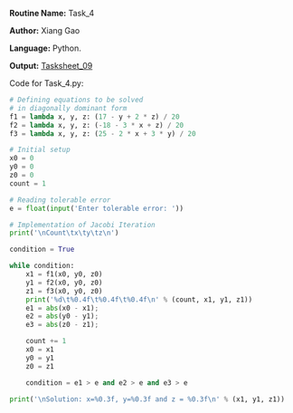 **Routine Name:** Task_4

**Author:** Xiang Gao 

**Language:** Python.

**Output:** [Tasksheet_09](https://github.com/GoByMark/math4610/blob/main/Homework_Tasks/Tasksheet_09/Tasksheet%2009.pdf)

Code for Task_4.py:  
```Python
# Defining equations to be solved
# in diagonally dominant form
f1 = lambda x, y, z: (17 - y + 2 * z) / 20
f2 = lambda x, y, z: (-18 - 3 * x + z) / 20
f3 = lambda x, y, z: (25 - 2 * x + 3 * y) / 20

# Initial setup
x0 = 0
y0 = 0
z0 = 0
count = 1

# Reading tolerable error
e = float(input('Enter tolerable error: '))

# Implementation of Jacobi Iteration
print('\nCount\tx\ty\tz\n')

condition = True

while condition:
    x1 = f1(x0, y0, z0)
    y1 = f2(x0, y0, z0)
    z1 = f3(x0, y0, z0)
    print('%d\t%0.4f\t%0.4f\t%0.4f\n' % (count, x1, y1, z1))
    e1 = abs(x0 - x1);
    e2 = abs(y0 - y1);
    e3 = abs(z0 - z1);

    count += 1
    x0 = x1
    y0 = y1
    z0 = z1

    condition = e1 > e and e2 > e and e3 > e

print('\nSolution: x=%0.3f, y=%0.3f and z = %0.3f\n' % (x1, y1, z1))
```
